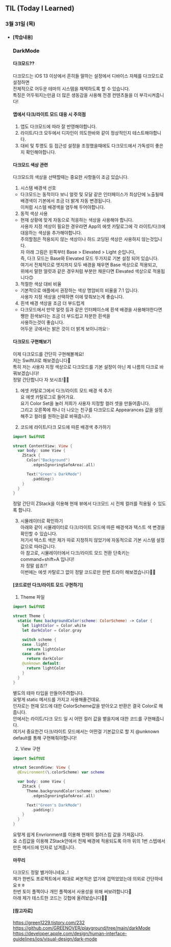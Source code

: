 ## TIL (Today I Learned)

### 3월 31일 (목)   

- #### [학습내용] 
  ### DarkMode    
  
  #### 다크모드??   
  다크모드는 iOS 13 이상에서 흔히들 말하는 설정에서 디바이스 자체를 다크모드로 설정하면   
  전체적으로 어두운 테마의 시스템을 채택하도록 할 수 있습니다.   
  특징은 어두워지는만큼 더 많은 생동감을 사용해 전경 컨텐츠들을 더 부각시켜줍니다!      

  #### 앱에서 다크/라이트 모드 대응 시 주의점   
  1. 앱도 다크모드에 따라 잘 반영해야합니다.   
  2. 라이트/다크 모두에서 디자인이 의도한바와 같이 정상적인지 테스트해야합니다.   
  3. 대비 및 투명도 등 접근성 설정을 조정했을때에도 다크모드에서 가독성이 좋은지 확인해야합니다.    

  #### 다크모드 색상 관련    
  다크모드의 색상을 선택할때는 중요한 사항들이 조금 있습니다.    
  1. 시스템 배경색 선호    
    - 다크모드는 동적이다 보니 얼럿 및 모달 같은 인터페이스가 최상단에 노출될때 배경색이 기본에서 조금 더 밝게 자동 변경됩니다.    
  이처럼 시스템 배경색을 염두해 두어야합니다.    
  2. 동적 색상 사용    
    - 현재 상황에 맞게 자동으로 적응하는 색상을 사용해야 합니다.   
      사용자 지정 색상이 필요한 경우라면 App의 에셋 카탈로그에 각 라이트/다크에 대응하는 색상을 추가해야합니다.   
      주의할점은 적용되지 않는 색상이나 하드 코딩된 색상은 사용하지 않는것입니다.   
      자 아래 그림은 왼쪽부터 Base > Elevated > Light 순입니다,   
      즉, 다크 모드는 Base와 Elevated 모드 두가지로 기본 설정 되어 있습니다.   
      여기서 전체적으로 엣지까지 모두 배경을 채우면 Base 색상으로 적용되고,   
      위에서 말한 얼럿과 같은 경우처럼 부분만 채운다면 Elevated 색상으로 적용됩니다🙃   

  3. 적절한 색상 대비 비율   
    - 기본적으로 애플에서 권장하는 색상 명암비의 비율을 7:1 입니다.    
      사용자 지정 색상을 선택하면 이에 맞춰보는게 좋습니다.   
  4. 흰색 배경 색상을 조금 더 부드럽게    
    - 다크모드에서 만약 얼럿 등과 같은 인터페이스에 흰색 배경을 사용해야한다면 쨍한 흰색보다는 조금 더 부드럽고 차분한 흰색을   
      사용하는것이 좋습니다.   
      어두운 곳에서는 밝은 것이 더 밝게 보이니까요✨   

  #### 다크모드 구현해보기   
  이제 다크모드를 간단히 구현해볼께요!   
  저는 SwiftUI로 해보겠습니다🙌   
  특히 저는 사용자 지정 색상으로 다크모드를 기본 설정이 아닌 제 나름의 다크로 바꿔보겠습니다!   
  정말 간단합니다 자 보시죠!🙋🏻   

  1. 에셋 카탈로그에서 다크/라이트 모드 배경 색 추가   
  요 에셋 카탈로그로 들어가요.    
  요기 Color Set을 눌러 저희가 사용자 지정할 컬러 셋을 만들어줍니다.    
  그리고 오른쪽에 하나 더 나오는 친구를 다크모드로 Appearances 값을 설정해주고 컬러를 원하는걸로 바꿔줍니다.   

  2. 코드에 라이트/다크 모드에 따른 배경색 추가하기   
  ```swift
  import SwiftUI
  
  struct ContentView: View {
    var body: some View {
      ZStack {
        Color("Background")
          .edgesIgnoringSafeArea(.all)
  
        Text("Green's DarkMode")
          .padding()
      }
    }
  }
  ```
  정말 간단히 ZStack을 이용해 현재 뷰에서 다크모드 시 전체 컬러를 적용될 수 있도록 합니다.    

  3. 시뮬레이터로 확인하기    
  아래와 같이 시뮬레이터로 다크/라이트 모드에 따른 배경색과 텍스트 색 변경을 확인할 수 있습니다.   
  저기서 텍스트 색은 제가 따로 지정하지 않았기에 자동적으로 기본 시스템 설정값으로 따라갑니다.   
  아 참고로, 시뮬레이터에서 다크/라이트 모드 전환 단축키는 command+shift+A 입니다!    
  자 정말 쉽죠!?    
  이번에는 에셋 카탈로그 없이 정말 코드로만 한번 트라이 해보겠습니다🏃🏻   
  
  #### [코드로만 다크/라이트 모드 구현하기]   

  1. Theme 파일    
  ```swift
  import SwiftUI
  
  struct Theme {
    static func backgroundColor(scheme: ColorScheme) -> Color {
      let lightColor = Color.white
      let darkColor = Color.gray
  
      switch scheme {
      case .light:
        return lightColor
      case .dark:
        return darkColor
      @unknown default:
        return lightColor
      }
    }
  }
  ```
  별도의 테마 타입을 만들어주려합니다.   
  요렇게 static 메서드를 가지고 사용해줄건데요.   
  인자로는 현재 모드에 대한 ColorScheme값을 받아오고 반환은 결국 Color로 해줍니다.   
  안에서는 라이트/다크 모드 일 시 어떤 컬러 값을 뱉을지에 대한 코드를 구현해줍니다.   
  여기서 중요한건 다크/라이트 모드에서는 어떤걸 기본값으로 할 지 @unknown default를 통해 구현해줘야합니다!   

  2. View 구현    
  ```swift
  import SwiftUI
  
  struct SecondView: View {
    @Environment(\.colorScheme) var scheme
  
    var body: some View {
      ZStack {
        Theme.backgroundColor(scheme: scheme)
          .edgesIgnoringSafeArea(.all)
  
        Text("Green's DarkMode")
          .padding()
      }
    }
  }
  ```
  요렇게 쉽게 Envrionment를 이용해 현재의 컬러스킴 값을 가져옵니다.   
  요 스킴값을 이용해 ZStack안에서 전체 배경에 적용되도록 아까 위의 1번 스텝에서 만든 메서드에 인자로 넘겨줍니다.   

  #### 마무리   
  다크모드 정말 별거아니네요..!   
  제가 한번도 프로젝트에서 제대로 써본적은 없기에 겁먹었었는데 의외로 간단하네요ㅎㅎ   
  한번 토이 플젝이나 개인 플젝에서 사용성을 위해 써보려합니다🙌   
  아래 제가 테스트한 코드는 깃헙에 올려놨습니다🙋🏻   

  #### [참고자료]    
  
  https://green1229.tistory.com/232   
  https://github.com/GREENOVER/playground/tree/main/darkMode    
  https://developer.apple.com/design/human-interface-guidelines/ios/visual-design/dark-mode   
